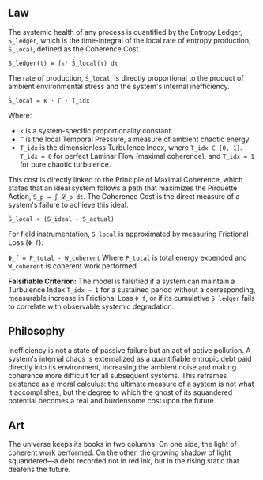 ## Law
The systemic health of any process is quantified by the Entropy Ledger, `S_ledger`, which is the time-integral of the local rate of entropy production, `Ṡ_local`, defined as the Coherence Cost.

`S_ledger(t) = ∫₀ᵗ Ṡ_local(τ) dτ`

The rate of production, `Ṡ_local`, is directly proportional to the product of ambient environmental stress and the system's internal inefficiency.

`Ṡ_local = κ ⋅ Γ ⋅ T_idx`

Where:
*   `κ` is a system-specific proportionality constant.
*   `Γ` is the local Temporal Pressure, a measure of ambient chaotic energy.
*   `T_idx` is the dimensionless Turbulence Index, where `T_idx ∈ [0, 1]`. `T_idx = 0` for perfect Laminar Flow (maximal coherence), and `T_idx = 1` for pure chaotic turbulence.

This cost is directly linked to the Principle of Maximal Coherence, which states that an ideal system follows a path that maximizes the Pirouette Action, `S_p = ∫ 𝓛_p dt`. The Coherence Cost is the direct measure of a system's failure to achieve this ideal.

`Ṡ_local ∝ (S_ideal - S_actual)`

For field instrumentation, `Ṡ_local` is approximated by measuring Frictional Loss (`Φ_f`):

`Φ_f = P_total - W_coherent`
Where `P_total` is total energy expended and `W_coherent` is coherent work performed.

**Falsifiable Criterion:** The model is falsified if a system can maintain a Turbulence Index `T_idx → 1` for a sustained period without a corresponding, measurable increase in Frictional Loss `Φ_f`, or if its cumulative `S_ledger` fails to correlate with observable systemic degradation.

## Philosophy
Inefficiency is not a state of passive failure but an act of active pollution. A system's internal chaos is externalized as a quantifiable entropic debt paid directly into its environment, increasing the ambient noise and making coherence more difficult for all subsequent systems. This reframes existence as a moral calculus: the ultimate measure of a system is not what it accomplishes, but the degree to which the ghost of its squandered potential becomes a real and burdensome cost upon the future.

## Art
The universe keeps its books in two columns. On one side, the light of coherent work performed. On the other, the growing shadow of light squandered—a debt recorded not in red ink, but in the rising static that deafens the future.